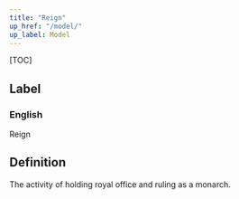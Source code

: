 ```yaml
---
title: "Reign"
up_href: "/model/"
up_label: Model
---
```


[TOC]

## Label

### English
Reign


## Definition
The activity of holding royal office and ruling as a monarch. 


    
